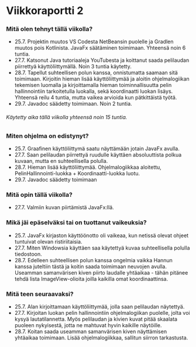 # Viikkoraportti 2

### Mitä olen tehnyt tällä viikolla?

- 25.7. Projektin muutos VS Codesta NetBeansin puolelle ja Gradlen muutos pois Kotlinista. JavaFx säätäminen toimimaan. Yhteensä noin 6 tuntia.
- 27.7. Katsonut Java tutoriaaleja YouTubesta ja koittanut saada pelilaudan piirrettyä käyttöliittymällä. Noin 3 tuntia käytetty.
- 28.7. Tapellut suhteellisen polun kanssa, onnistumatta saamaan sitä toimimaan. Kirjoitin hieman lisää käyttöliittymää ja aloitin ohjelmalogiikan tekemisen luomalla ja kirjoittamalla hieman toiminnallisuutta pelin hallinnointiin tarkoitetulla luokalla, sekä koordinaatti luokan lisäys. Yhteensä reilu 4 tuntia, mutta vaikea arvioida kun pätkittäistä työtä.
- 29.7. Javadoc säädetty toimimaan. Noin 2 tuntia.

###### Käytetty aika tällä viikolla yhteensä noin 15 tuntia.

### Miten ohjelma on edistynyt?

- 25.7. Graafinen käyttöliittymä saatu näyttämään jotain JavaFx avulla.
- 27.7. Saan pelilaudan piirrettyä ruudulle käyttäen absoluuttista polkua kuvaan, mutta en suhteellisella polulla.
- 28.7. Hieman lisää käyttöliittymää. Ohjelmalogiikkaa aloitettu, PelinHallinnointi-luokka + Koordinaatti-luokka luotu.
- 29.7. Javadoc säädetty toimimaan

### Mitä opin tällä viikolla?

- 27.7. Valmiin kuvan piirtämistä JavaFx:llä.

### Mikä jäi epäselväksi tai on tuottanut vaikeuksia?

- 25.7. JavaFx kirjaston käyttöönotto oli vaikeaa, kun netissä olevat ohjeet tuntuivat olevan ristiriitaisia.
- 27.7. Miten Windowsia käyttäen saa käytettyä kuvaa suhteellisella polulla tiedostoon.
- 28.7. Edelleen suhteellisen polun kanssa ongelmia vaikka Hannun kanssa juteltiin tästä ja koitin saada toimimaan neuvojen avulla. Useamman samanvärisen kiven piirto laudalle yhtäaikaa - tähän pitänee tehdä lista ImageView-olioita joilla kaikilla omat koordinaattinsa.

### Mitä teen seuraavaksi?

- 25.7. Alan kirjoittamaan käyttöliittymää, jolla saan pelilaudan näytettyä.
- 27.7. Kirjoitan luokan pelin hallinnointiin ohjelmalogiikan puolelle, jolta voi kysyä lautatilannetta. Myös pelilaudan ja kivien kuvat pitää skaalata puoleen nykyisestä, jotta ne mahtuvat hyvin kaikille näytöille.
- 28.7. Koitan saada useamman samanvärisen kiven näyttämisen yhtäaikaa toimimaan. Lisää ohjelmalogiikkaa, sallitun siirron tarkastusta.